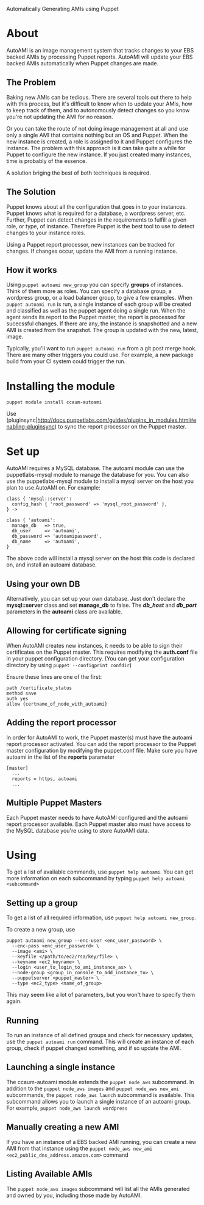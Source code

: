 Automatically Generating AMIs using Puppet

About
=====

AutoAMI is an image management system that tracks changes to your EBS backed
AMIs by processing Puppet reports.  AutoAMI will update your EBS backed AMIs
automatically when Puppet changes are made.

The Problem
-----------

Baking new AMIs can be tedious.  There are several tools out there to help with
this process, but it's difficult to know when to update your AMIs, how to keep
track of them, and to autonomously detect changes so you know you're not
updating the AMI for no reason. 

Or you can take the route of not doing image management at all and use only a 
single AMI that contains nothing but an OS and Puppet.  When the new instance
is created, a role is assigned to it and Puppet configures the instance.  The
problem with this approach is it can take quite a while for Puppet to configure
the new instance.  If you just created many instances, time is probably of the 
essence.  

A solution briging the best of both techniques is required.

The Solution
------------

Puppet knows about all the configuration that goes in to your instances.
Puppet knows what is required for a database, a wordpress server, etc.
Further, Puppet can detect changes in the requirements to fulfill a given role,
or type, of instance.  Therefore Puppet is the best tool to use to detect
changes to your instance roles.

Using a Puppet report processor, new instances can be tracked for changes.  If 
changes occur, update the AMI from a running instance.

How it works 
------------

Using `puppet autoami new_group` you can specify **groups** of instances. Think
of them more as roles.  You can specify a database group, a wordpress group, or
a load balancer group, to give a few examples.  When `puppet autoami run` is
run, a single instance of each group will be created and classified as well as
the puppet agent doing a single run.  When the agent sends its report to the
Puppet master, the report is processed for sucecssful changes. If there are
any, the instance is snapshotted and a new AMI is created from the snapshot.
The group is updated with the new, latest, image.  

Typically, you'll want to run `puppet autoami run` from a git post merge hook.
There are many other triggers you could use.  For example, a new package
build from your CI system could trigger the run.

Installing the module
=====================

`puppet module install ccaum-autoami`

Use (pluginsync|http://docs.puppetlabs.com/guides/plugins_in_modules.html#enabling-pluginsync) to sync the report processor on the Puppet master.


Set up
======

AutoAMI requires a MySQL database.  The autoami module can use the
puppetlabs-mysql module to manage the database for you. You can also use the
puppetlabs-mysql module to install a mysql server on the host you plan to use
AutoAMI on.  For example:

```puppet
class { 'mysql::server':
  config_hash { 'root_password' => 'mysql_root_password' },
} ->

class { 'autoami':
  manage_db   => true,
  db_user     => 'autoami',
  db_password => 'autoamipassword',
  db_name     => 'autoami',
}
```

The above code will install a mysql server on the host this code is declared
on, and install an autoami database.  

Using your own DB 
----------------- 

Alternatively, you can set up your own
database.  Just don't declare the **mysql::server** class and set **manage_db**
to false.  The ***db_host*** and ***db_port*** parameters in the **autoami**
class are available.

Allowing for certificate signing
--------------------------------

When AutoAMI creates new instances, it needs to be able to sign their
certificates on the Puppet master.  This requires modifying the **auth.conf**
file in your puppet configuration directory. (You can get your configuration
directory by using `puppet --configprint confdir`) 

Ensure these lines are one of the first:

```
path /certificate_status
method save
auth yes
allow {certname_of_node_with_autoami}
```

Adding the report processor
---------------------------

In order for AutoAMI to work, the Puppet master(s) must have the autoami report processor activated.
You can add the report processor to the Puppet master configuration by modifying the puppet.conf file.
Make sure you have autoami in the list of the **reports** parameter

```
[master]
  ...
  reports = https, autoami
  ...
```

Multiple Puppet Masters
-----------------------

Each Puppet master needs to have AutoAMI configured and the autoami report processor available.
Each Puppet master also must have access to the MySQL database you're using to store AutoAMI data.

Using 
=====

To get a list of available commands, use `puppet help autoami`.  You can get
more information on each subcommand by typing `puppet help autoami <subcommand>`

Setting up a group
------------------

To get a list of all required information, use `puppet help autoami new_group`.

To create a new group, use 
```
puppet autoami new_group --enc-user <enc_user_password> \
  --enc-pass <enc_user_password> \
  --image <ami> \
  --keyfile </path/to/ec2/rsa/key/file> \
  --keyname <ec2_keyname> \
  --login <user_to_login_to_ami_instance_as> \
  --node-group <group_in_console_to_add_instance_to> \
  --puppetserver <puppet_master> \
  --type <ec2_type> <name_of_group>
```

This may seem like a lot of parameters, but you won't have to specify them again.

Running
-------

To run an instance of all defined groups and check for necessary updates, use
the `puppet autoami run` command.  This will create an instance of each group,
check if puppet changed something, and if so update the AMI.

Launching a single instance
---------------------------

The ccaum-autoami module extends the `puppet node_aws` subcommand.  In addition to the
`puppet node_aws images` and `puppet node_aws new_ami` subcommands, the 
`puppet node_aws launch` subcommand is available.  This subcommand allows you to launch
a single instance of an autoami group.  For example, `puppet node_aws launch wordpress`

Manually creating a new AMI
---------------------------

If you have an instance of a EBS backed AMI running, you can create a new AMI from that
instance using the `puppet node_aws new_ami <ec2_public_dns_address.amazon.com>` 
command

Listing Available AMIs
----------------------

The `puppet node_aws images` subcommand will list all the AMIs generated and owned by 
you, including those made by AutoAMI.
